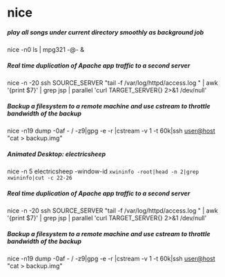 # nice

##### play all songs under current directory smoothly as background job

   nice  -n0 ls | mpg321 -@- &

##### Real time duplication of Apache app traffic to a second server

   nice  -n -20 ssh SOURCE_SERVER  "tail -f /var/log/httpd/access.log " | awk '{print $7}' | grep jsp | parallel 'curl TARGET_SERVER{} 2>&1 /dev/null'

##### Backup a filesystem to a remote machine and use cstream to throttle bandwidth of the backup

   nice  -n19 dump -0af - /<filesystem> -z9|gpg -e -r <gpg key id>|cstream -v 1 -t 60k|ssh <user@host> "cat > backup.img"

##### Animated Desktop: electricsheep

   nice  -n 5 electricsheep -window-id `xwininfo -root|head -n 2|grep xwininfo|cut -c 22-26`

##### Real time duplication of Apache app traffic to a second server

   nice  -n -20 ssh SOURCE_SERVER  "tail -f /var/log/httpd/access.log " | awk '{print $7}' | grep jsp | parallel 'curl TARGET_SERVER{} 2>&1 /dev/null'

##### Backup a filesystem to a remote machine and use cstream to throttle bandwidth of the backup

   nice  -n19 dump -0af - /<filesystem> -z9|gpg -e -r <gpg key id>|cstream -v 1 -t 60k|ssh <user@host> "cat > backup.img"

